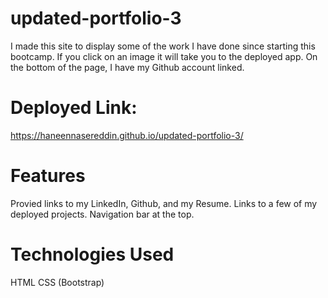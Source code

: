 # updated-portfolio-3

I made this site to display some of the work I have done since starting this bootcamp. If you click on an image it will take you to the deployed app. On the bottom of the page, I have my Github account linked.

# Deployed Link:
https://haneennasereddin.github.io/updated-portfolio-3/

# Features
Provied links to my LinkedIn, Github, and my Resume.
Links to a few of my deployed projects.
Navigation bar at the top.

# Technologies Used
HTML
CSS (Bootstrap)


